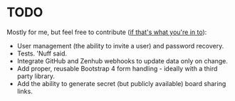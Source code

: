 # TODO
Mostly for me, but feel free to contribute
([if that's what you're in to][if you're into it]):

- User management (the ability to invite a user) and password recovery.
- Tests. 'Nuff said.
- Integrate GitHub and Zenhub webhooks to update data only on change.
- Add proper, reusable Bootstrap 4 form handling - ideally with a third party library.
- Add the ability to generate secret (but publicly available) board sharing links.


[if you're into it]: https://youtu.be/uRJZfwDgNTM?t=4
